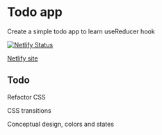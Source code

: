 # Todo app

Create a simple todo app to learn useReducer hook

[![Netlify Status](https://api.netlify.com/api/v1/badges/c60063c4-f802-4f3e-8cdb-7989bff385a6/deploy-status)](https://app.netlify.com/sites/axelca-todo/deploys)

[Netlify site](https://axelca-todo.netlify.app)

## Todo

Refactor CSS

CSS transitions

Conceptual design, colors and states